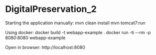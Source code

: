 # DigitalPreservation_2

Starting the application manually:
mvn clean install
mvn tomcat7:run

Using docker:
docker build -t webapp-example .
docker run -ti --rm -p 8080:8080 webapp-example

Open in browser: http://localhost:8080